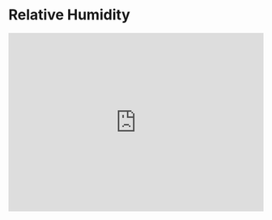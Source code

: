 # Relative Humidity

<div style="position:relative;height:0;padding-bottom:70%;overflow:hidden;"><iframe style="position:absolute;top:0;left:0;width:100%;height:100%;" src="https://makecode.microbit.org/#pub:S47904-79419-55642-54878" frameborder="0" sandbox="allow-popups allow-forms allow-scripts allow-same-origin"></iframe></div>

